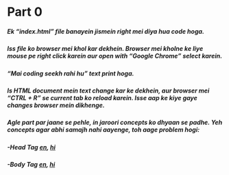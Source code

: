 # Part 0
##### Ek **“index.html”** file banayein jismein right mei diya hua code hoga.
##### Iss file ko browser mei khol kar dekhein. Browser mei kholne ke liye mouse pe right click karein aur open with “Google Chrome” select karein.

##### “Mai coding seekh rahi hu” text print hoga.

##### Is HTML document mein text change kar ke dekhein, aur browser mei **“CTRL + R”** se current tab ko reload karein. Isse aap ke kiye gaye changes browser mein dikhenge.

##### _Agle part par jaane se pehle, in jaroori concepts ko dhyaan se padhe. Yeh concepts agar abhi samajh nahi aayenge, toh aage problem hogi:_

##### -**Head Tag** [en](http://www.html-5-tutorial.com/head-tag.htm), [hi](https://docs.google.com/document/d/1xDqx_EKODy1bo_t0urMwzlfpP_8nUwbgaiJfyZV1_50/edit#heading=h.6zg5lk71ocoo)

##### -**Body Tag** [en](http://www.html-5-tutorial.com/body-tag.htm), [hi](https://docs.google.com/document/u/1/d/1P5h7AJNLpo2QsUeYMKydljWomEoPGsLJdkhHYck-R5s/edit?usp=drive_web)
